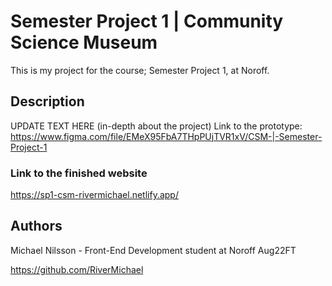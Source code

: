 # Semester Project 1 | Community Science Museum

This is my project for the course; Semester Project 1, at Noroff.

## Description

UPDATE TEXT HERE (in-depth about the project)
Link to the prototype: https://www.figma.com/file/EMeX95FbA7THpPUjTVR1xV/CSM-|-Semester-Project-1

### Link to the finished website

https://sp1-csm-rivermichael.netlify.app/

## Authors

Michael Nilsson - Front-End Development student at Noroff Aug22FT

https://github.com/RiverMichael
